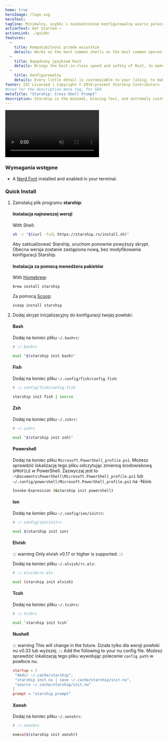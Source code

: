 ```yaml
---
home: true
heroImage: /logo.svg
heroText:
tagline: Minimalny, szybki i nieskończenie konfigurowalny wiersz poleceń dla dowolnej powłoki!
actionText: Get Started →
actionLink: ./guide/
features:
  - 
    title: Kompatybilność przede wszystkim
    details: Works on the most common shells on the most common operating systems. Use it everywhere!
  - 
    title: Napędzany językiem Rust
    details: Brings the best-in-class speed and safety of Rust, to make your prompt as quick and reliable as possible.
  - 
    title: Konfigurowalny
    details: Every little detail is customizable to your liking, to make this prompt as minimal or feature-rich as you'd like it to be.
footer: ISC Licensed | Copyright © 2019-present Starship Contributors
#Used for the description meta tag, for SEO
metaTitle: "Starship: Cross-Shell Prompt"
description: Starship is the minimal, blazing fast, and extremely customizable prompt for any shell! Shows the information you need, while staying sleek and minimal. Quick installation available for Bash, Fish, ZSH, Ion, Tcsh, Elvish, Nu, Xonsh, and PowerShell.
---
```


<div class="center">
  <video class="demo-video" muted autoplay loop playsinline>
    <source src="/demo.webm" type="video/webm">
    <source src="/demo.mp4" type="video/mp4">
  </video>
</div>

### Wymagania wstępne

- A [Nerd Font](https://www.nerdfonts.com/) installed and enabled in your terminal.

### Quick Install

1. Zainstaluj plik programu **starship**:


   #### Instalacja najnowszej wersji

   With Shell:

   ```sh
   sh -c "$(curl -fsSL https://starship.rs/install.sh)"
   ```
   Aby zaktualizować Starship, uruchom ponownie powyższy skrypt. Obecna wersja zostanie zastąpiona nową, bez modyfikowania konfiguracji Starship.


   #### Instalacja za pomocą menedżera pakietów

   With [Homebrew](https://brew.sh/):

   ```sh
   brew install starship
   ```

   Za pomocą [Scoop](https://scoop.sh):

   ```powershell
   scoop install starship
   ```

1. Dodaj skrypt inicjalizacyjny do konfiguracji twojej powłoki:


   #### Bash

   Dodaj na koniec pliku `~/.bashrc`:

   ```sh
   # ~/.bashrc

   eval "$(starship init bash)"
   ```


   #### Fish

   Dodaj na koniec pliku `~/.config/fish/config.fish`:

   ```sh
   # ~/.config/fish/config.fish

   starship init fish | source
   ```


   #### Zsh

   Dodaj na koniec pliku `~/.zshrc`:

   ```sh
   # ~/.zshrc

   eval "$(starship init zsh)"
   ```


   #### Powershell

   Dodaj na koniec pliku `Microsoft.PowerShell_profile.ps1`. Możesz sprawdzić lokalizację tego pliku odczytując zmienną środowiskową `$PROFILE` w PowerShell. Zazwyczaj jest to `~\Documents\PowerShell\Microsoft.PowerShell_profile.ps1` lub `~/.config/powershell/Microsoft.PowerShell_profile.ps1` na -Nixie.

   ```sh
   Invoke-Expression (&starship init powershell)
   ```


   #### Ion

   Dodaj na koniec pliku `~/.config/ion/initrc`:

   ```sh
   # ~/.config/ion/initrc

   eval $(starship init ion)
   ```


   #### Elvish

   ::: warning Only elvish v0.17 or higher is supported. :::

   Dodaj na koniec pliku `~/.elvish/rc.elv`:

   ```sh
   # ~/.elvish/rc.elv

   eval (starship init elvish)
   ```


   #### Tcsh

   Dodaj na koniec pliku `~/.tcshrc`:

   ```sh
   # ~/.tcshrc

   eval `starship init tcsh`
   ```


   #### Nushell

   ::: warning This will change in the future. Działa tylko dla wersji powłoki nu v0.33 lub wyższej. ::: Add the following to your nu config file. Możesz sprawdzić lokalizację tego pliku wywołując polecenie `config path` w powłoce nu.

   ```toml
   startup = [
    "mkdir ~/.cache/starship",
    "starship init nu | save ~/.cache/starship/init.nu",
    "source ~/.cache/starship/init.nu"
   ]
   prompt = "starship_prompt"
   ```


   #### Xonsh

   Dodaj na koniec pliku `~/.xonshrc`:

   ```sh
   # ~/.xonshrc

   execx($(starship init xonsh))
   ```

